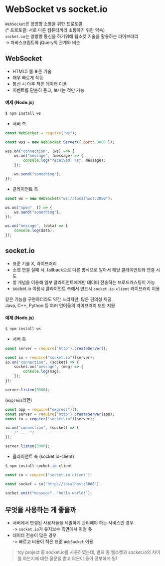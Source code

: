 # WebSocket vs socket.io
`WebSocket`은 양방향 소통을 위한 프로토콜  
(* 프로토콜: 서로 다른 컴퓨터끼리 소통하기 위한 약속)   
`socket.io`는 양방향 통신을 하기위해 웹소켓 기술을 활용하는 라이브러리   
→ 자바스크립트와 jQuery의 관계와 비슷


## WebSocket
- HTML5 웹 표준 기술
- 매우 빠르게 작동
- 통신 시 아주 적은 데이터 이용
- 이벤트를 단순히 듣고, 보내는 것만 가능

#### 예제 (Node.js)
```powershell
$ npm install ws
```

- 서버 측

```js
const WebSocket = require("ws");

const wss = new WebSocket.Server({ port: 3000 });

wss.on("connection", (ws) ==> {
    ws.on("message", (message) => {
        console.log("received: %s", message);
    });

    ws.send("something");
});
```

- 클라이언트 측

```js
const ws = new WebSocket("ws://localhost:3000");

ws.on("open", () => {
    ws.send("something");
});

ws.on("message", (data) => {
    console.log(data);
});
```

## socket.io
- 표준 기술 X, 라이브러리
- 소켓 연결 실패 시, fallback으로 다른 방식으로 알아서 해당 클라이언트와 연결 시도
- 방 개념을 이용해 일부 클라이언트에게만 데이터 전송하는 브로드캐스팅이 가능
- socket.io 이용시 클라이언트 측에서 반드시 `socket.io-client` 라이브러리 이용

같은 기능을 구현하더라도 약간 느리지만, 많은 편의성 제공.   
Java, C++, Python 등 여러 언어들의 라이브러리 또한 지원

#### 예제 (Node.js)
```powershell
$ npm install ws
```

- 서버 측

```js
const server = require("http").createServer();

const io = require("socket.io")(server);
io.on("connection", (socket) => {
    socket.on("message", (msg) => {
        console.log(msg);
    });
});

server.listen(3000);
```
(`express`라면)
```js
const app = require("express")();
const server = require("http").createServer(app);
const io = requier("socket.io")(server);

io.on("connection", (socket) => {
    /* ... */
});

server.listen(3000);
```

- 클라이언트 측 (socket.io-client)

```powershell
$ npm install socket.io-client
```

```js
const io = require("socket.io-client");

const socket = io("http://localhost:3000");

socket.emit("message", "hello world!");
```

## 무엇을 사용하는 게 좋을까
- 서버에서 연결된 사용자들을 세밀하게 관리해야 하는 서비스인 경우   
-> `socket.io`가 유지보수 측면에서 이점 多   
- 데이터 전송이 많은 경우   
-> 빠르고 비용이 적은 표준 `WebSocket` 이용


> toy project 중 socket.io를 사용하였는데, 발표 중 웹소켓과 socket.io의 차이를 아는지에 대한 질문을 받고 의문이 들어 공부하게 됨!

